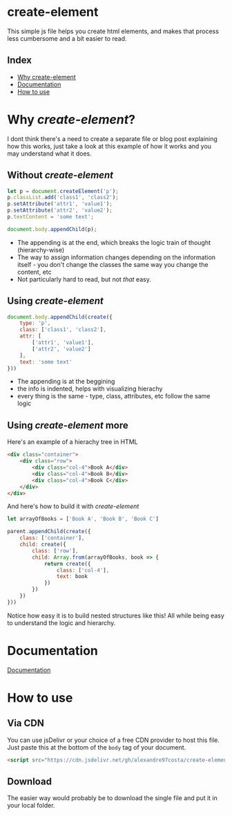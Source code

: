 
# create-element

This simple js file helps you create html elements, and makes that process less cumbersome and a bit easier to read.

## Index
- [Why create-element](#why-create-element)
- [Documentation](#documentation)
- [How to use](#how-to-use)
# Why *create-element*?
I dont think there's a need to create a separate file or blog post explaining how this works, just take a look at this example of how it works and you may understand what it does.

## Without *create-element*

```js
let p = document.createElement('p');
p.classList.add('class1', 'class2');
p.setAttribute('attr1', 'value1');
p.setAttribute('attr2', 'value2');
p.textContent = 'some text';

document.body.appendChild(p);
```
- The appending is at the end, which breaks the logic train of thought (hierarchy-wise)
- The way to assign information changes depending on the information itself - you don't change the classes the same way you change the content, etc
- Not particularly hard to read, but not *that* easy.

## Using *create-element*

```js
document.body.appendChild(create({
    type: 'p',
    class: ['class1', 'class2'],
    attr: [
        ['attr1', 'value1'],
        ['attr2', 'value2']
    ],
    text: 'some text'
}))
```
- The appending is at the beggining
- the info is indented, helps with visualizing hierachy 
- every thing is the same - type, class, attributes, etc follow the same logic

## Using *create-element* **more**
Here's an example of a hierachy tree in HTML 
```html
<div class="container">
    <div class="row">
        <div class="col-4">Book A</div>
        <div class="col-4">Book B</div>
        <div class="col-4">Book C</div>
    </div>
</div>
```

And here's how to build it with *create-element*

```js
let arrayOfBooks = ['Book A', 'Book B', 'Book C']

parent.appendChild(create({
    class: ['container'],
    child: create({
        class: ['row'],
        child: Array.from(arrayOfBooks, book => {
            return create({
                class: ['col-4'],
                text: book
            })
        })
    })
}))
```

Notice how easy it is to build nested structures like this! 
All while being easy to understand the logic and hierarchy.
# Documentation

[Documentation](https://linktodocumentation)


# How to use

## Via CDN
You can use jsDelivr or your choice of a free CDN provider to host this file.
Just paste this at the bottom of the `body` tag of your document.

```html
<script src="https://cdn.jsdelivr.net/gh/alexandre97costa/create-element/utilities.min.js"></script>
```

## Download
The easier way would probably be to download the single file and put it in your local folder.

